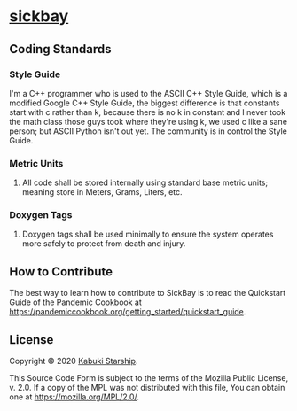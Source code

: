 # [sickbay](../)

## Coding Standards

### Style Guide

I'm a C++ programmer who is used to the ASCII C++ Style Guide, which is a modified Google C++ Style Guide, the biggest difference is that constants start with c rather than k, because there is no k in constant and I never took the math class those guys took where they're using k, we used c like a sane person; but ASCII Python isn't out yet. The community is in control the Style Guide.

### Metric Units

1. All code shall be stored internally using standard base metric units; meaning store in Meters, Grams, Liters, etc.

### Doxygen Tags

1. Doxygen tags shall be used minimally to ensure the system operates more safely to protect from death and injury.

## How to Contribute

The best way to learn how to contribute to SickBay is to read the Quickstart Guide of the Pandemic Cookbook at <https://pandemiccookbook.org/getting_started/quickstart_guide>.

## License

Copyright © 2020 [Kabuki Starship](https://kabukistarship.com).

This Source Code Form is subject to the terms of the Mozilla Public License, v. 2.0. If a copy of the MPL was not distributed with this file, You can obtain one at <https://mozilla.org/MPL/2.0/>.
